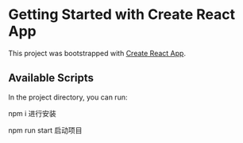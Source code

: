 # Getting Started with Create React App

This project was bootstrapped with [Create React App](https://github.com/facebook/create-react-app).

## Available Scripts

In the project directory, you can run:

npm i
进行安装

npm run start 
启动项目
